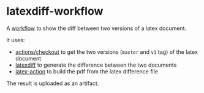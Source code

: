 # latexdiff-workflow
A [workflow](.github/workflows/latexdiff.yml) to show the diff between two versions of a latex document.

It uses:
* [actions/checkout](https://github.com/actions/checkout) to get the two versions (`master` and `v1` tag) of the latex document
* [latexdiff](https://www.ctan.org/pkg/latexdiff) to generate the difference between the two documents
* [latex-action](https://github.com/xu-cheng/latex-action) to build the pdf from the latex difference file

The result is uploaded as an artifact.
